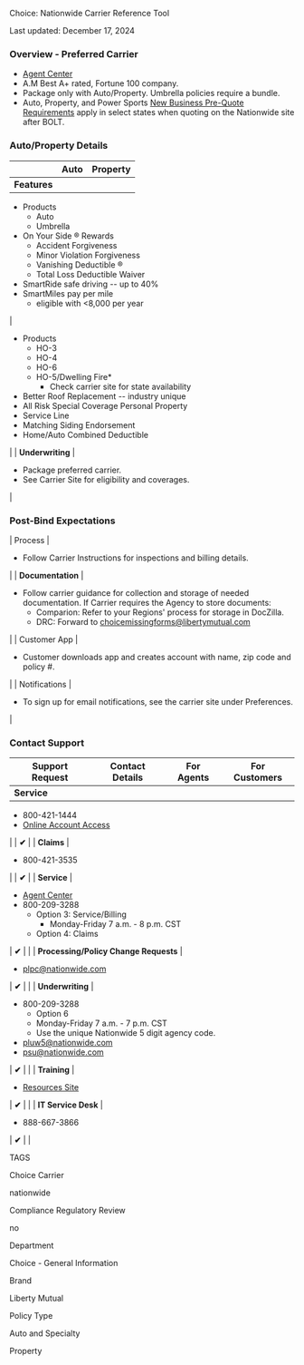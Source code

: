 Choice: Nationwide Carrier Reference Tool

Last updated: December 17, 2024

### Overview - Preferred Carrier

-   [Agent Center](http://agentcenter.nationwide.com/)
-   A.M Best A+ rated, Fortune 100 company.
-   Package only with Auto/Property. Umbrella policies require a bundle.
-   Auto, Property, and Power Sports [New Business Pre-Quote Requirements](https://www.nationwide.com/cp/cp-pdf/june-2023-important-agent-communication-attachement.pdf?utm_medium=email&utm_campaign=NI&utm_source=exacttarget&utm_content=PL_Business_Changes:na:na:na:na:MOC12523&utm_term=681037.48844741&WT.dcsv&id=48844741&sfid=ramire5@nationwide.com) apply in select states when quoting on the Nationwide site after BOLT. 

### Auto/Property Details

|  | Auto | Property |
| --- | --- | --- |
| **Features** |

-   Products
    -   Auto
    -   Umbrella
-   On Your Side ® Rewards
    -   Accident Forgiveness
    -   Minor Violation Forgiveness
    -   Vanishing Deductible ®
    -   Total Loss Deductible Waiver
-   SmartRide safe driving -- up to 40%
-   SmartMiles pay per mile
    -   eligible with <8,000 per year 

 |

-   Products
    -   HO-3
    -   HO-4
    -   HO-6
    -   HO-5/Dwelling Fire*
        -   Check carrier site for state availability
-   Better Roof Replacement -- industry unique
-   All Risk Special Coverage Personal Property
-   Service Line
-   Matching Siding Endorsement
-   Home/Auto Combined Deductible

 |
| **Underwriting** |

-   Package preferred carrier.
-   See Carrier Site for eligibility and coverages.

 |

### Post-Bind Expectations

| Process |

-   Follow Carrier Instructions for inspections and billing details.

 |
| **Documentation** |

-   Follow carrier guidance for collection and storage of needed documentation. If Carrier requires the Agency to store documents:
    -   Comparion: Refer to your Regions' process for storage in DocZilla.
    -   DRC: Forward to <choicemissingforms@libertymutual.com>

 |
| Customer App |

-   Customer downloads app and creates account with name, zip code and policy #.

 |
| Notifications |

-   To sign up for email notifications, see the carrier site under Preferences.

 |

### Contact Support

| Support Request | Contact Details | For Agents | For Customers |
| --- | --- | --- | --- |
| **Service** |

-   800-421-1444
-   [Online Account Access](https://www.nationwide.com/personal/member-services/sign-up) 

 |  | **✔** |
| **Claims** |

-   800-421-3535

 |  | **✔** |
| **Service** |

-   [Agent Center](http://agentcenter.nationwide.com/)
-   800-209-3288
    -   Option 3: Service/Billing
        -   Monday-Friday 7 a.m. - 8 p.m. CST
    -   Option 4: Claims

 | **✔** |  |
| **Processing/Policy Change Requests** |

-   <plpc@nationwide.com>

 | **✔** |  |
| **Underwriting** |

-   800-209-3288
    -   Option 6
    -   Monday-Friday 7 a.m. - 7 p.m. CST
    -   Use the unique Nationwide 5 digit agency code.
-   <pluw5@nationwide.com>
-   [psu@nationwide.com](http://psu@nationwide.com/)

 | **✔** |  |
| **Training** |

-   [Resources Site](http://nationwidepl.fugent.com/Liberty) 

 | **✔** |  |
| **IT Service Desk** |

-   888-667-3866

 | **✔** |  |

TAGS

Choice Carrier

nationwide

Compliance Regulatory Review

no

Department

Choice - General Information

Brand

Liberty Mutual

Policy Type

Auto and Specialty

Property
